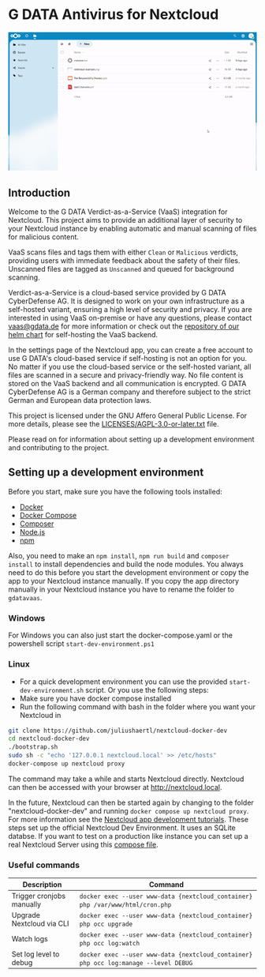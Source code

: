<!--
SPDX-FileCopyrightText: Lennart Dohmann <lennart.dohmann@gdata.de>
SPDX-License-Identifier: CC0-1.0
-->

# G DATA Antivirus for Nextcloud

![Image](img/example.gif)

## Introduction

Welcome to the G DATA Verdict-as-a-Service (VaaS) integration for Nextcloud. This project aims to provide an additional layer of security to your Nextcloud instance by enabling automatic and manual scanning of files for malicious content.

VaaS scans files and tags them with either `Clean` or `Malicious` verdicts, providing users with immediate feedback about the safety of their files. Unscanned files are tagged as `Unscanned` and queued for background scanning.

Verdict-as-a-Service is a cloud-based service provided by G DATA CyberDefense AG. It is designed to work on your own infrastructure as a self-hosted variant, ensuring a high level of security and privacy. If you are interested in using VaaS on-premise or have any questions, please contact vaas@gdata.de for more information or check out the [repository of our helm chart](https://github.com/GDATASoftwareAG/vaas-helm) for self-hosting the VaaS backend.

In the settings page of the Nextcloud app, you can create a free account to use G DATA's cloud-based service if self-hosting is not an option for you. No matter if you use the cloud-based service or the self-hosted variant, all files are scanned in a secure and privacy-friendly way. No file content is stored on the VaaS backend and all communication is encrypted. G DATA CyberDefense AG is a German company and therefore subject to the strict German and European data protection laws.

This project is licensed under the GNU Affero General Public License. For more details, please see the [LICENSES/AGPL-3.0-or-later.txt](LICENSES/AGPL-3.0-or-later.txt) file.

Please read on for information about setting up a development environment and contributing to the project.

## Setting up a development environment

Before you start, make sure you have the following tools installed:

- [Docker](https://www.docker.com/)
- [Docker Compose](https://docs.docker.com/compose/)
- [Composer](https://getcomposer.org/)
- [Node.js](https://nodejs.org/en/)
- [npm](https://www.npmjs.com/)

Also, you need to make an ```npm install```, ```npm run build``` and ```composer install``` to install dependencies and build the node modules.
You always need to do this before you start the development environment or copy the app to your Nextcloud instance manually.
If you copy the app directory manually in your Nextcloud instance you have to rename the folder to ```gdatavaas```. 

### Windows
For Windows you can also just start the docker-compose.yaml or the powershell script ```start-dev-environment.ps1```

### Linux
* For a quick development environment you can use the provided ```start-dev-environment.sh``` script. Or you use the following steps:
* Make sure you have docker compose installed
* Run the following command with bash in the folder where you want your Nextcloud in
```bash
git clone https://github.com/juliushaertl/nextcloud-docker-dev
cd nextcloud-docker-dev
./bootstrap.sh
sudo sh -c "echo '127.0.0.1 nextcloud.local' >> /etc/hosts"
docker-compose up nextcloud proxy
```
The command may take a while and starts Nextcloud directly. Nextcloud can then be accessed with your browser at http://nextcloud.local.

In the future, Nextcloud can then be started again by changing to the
folder "nextcloud-docker-dev" and running ```docker compose up nextcloud proxy```. For more information see the [Nextcloud app development tutorials](https://cloud.nextcloud.com/s/iyNGp8ryWxc7Efa). These steps set up the official Nextcloud Dev Environment. It uses an SQLite databse. If you want to test on a production like instance you can set up a real Nextcloud Server using this [compose file](compose.yaml).

### Useful commands

| Description               | Command                                                                              |
|---------------------------|--------------------------------------------------------------------------------------|
| Trigger cronjobs manually | `docker exec --user www-data {nextcloud_container} php /var/www/html/cron.php`       |
| Upgrade Nextcloud via CLI | `docker exec --user www-data {nextcloud_container} php occ upgrade`                  |
| Watch logs                | `docker exec --user www-data {nextcloud_container} php occ log:watch`                |
| Set log level to debug    | `docker exec --user www-data {nextcloud_container} php occ log:manage --level DEBUG` |
